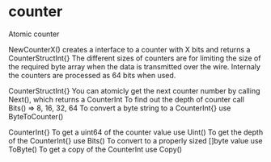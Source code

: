 # counter
Atomic counter



NewCounterX() creates a interface to a counter with X bits and returns a CounterStructInt{}
The different sizes of counters are for limiting the size of the required byte array when
the data is transmitted over the wire.  Internaly the counters are processed as 64 bits when used.

CounterStructInt{}
You can atomicly get the next counter number by calling Next(), which returns a CounterInt
To find out the depth of counter call Bits() => 8, 16, 32, 64
To convert a byte string to a CounterInt{} use ByteToCounter()

CounterInt{}
To get a uint64 of the counter value use Uint()
To get the depth of the CounterInt{} use Bits()
To convert to a properly sized []byte value use ToByte()
To get a copy of the CounterInt use Copy()
